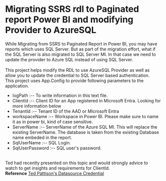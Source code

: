 # Migrating SSRS rdl to Paginated report Power BI and modifying Provider to AzureSQL
While Migrating from SSRS to Paginated Report in Power BI, you may have reports which uses SQL Server. But as part of the migration effort, what if the SQL Server is also migrated to SQL Server MI. In that case we need to update the provider to Azure SQL instead of using SQL Server.  
<br>
This project helps modify the RDL to use AzureSQL Provider as well as allow you to update the credential to SQL Server based authentication. 
<br>
This project uses App.Config to provide following parameters to the application. 
* logPath :-- To write information in this text file. 
* ClientId :-- Client ID for an App registered in Microsoft Entra. Looking for more information below
* TenantId :-- Tenant ID of the AAD or Microsoft Entra
* workspaceName :-- Workspace in Power BI. Please make sure to name it as in power bi, kind of case sensitive. 
* ServerName    :-- ServerName of the Azure SQL MI. This will replace the existing ServerName. The database is taken from the existing Database name embeded in the report. 
* SqlUserName   :-- SQL Login. 
* SqlUserPassword :-- SQL user's password.
    
<br>Ted had recently presented on this topic and would strongly advice to watch to get insights and requirements for ClientId. <br> **Reference** [Ted Pattison's Datasource Credential ](https://www.powerbidevcamp.net/sessions/session33/)




